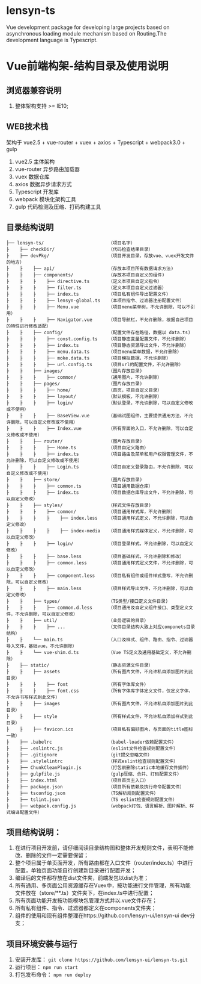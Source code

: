 
# lensyn-ts
Vue development package for developing large projects based on asynchronous loading module mechanism based on Routing.The development language is Typescript.

# Vue前端构架-结构目录及使用说明

## 浏览器兼容说明

1. 整体架构支持 >= IE10;

## WEB技术栈

架构于 vue2.5 + vue-router + vuex + axios + Typescript + webpack3.0 + gulp
1. vue2.5 主体架构
2. vue-router 异步路由加载器
3. vuex 数据仓库
4. axios 数据异步请求方式
5. Typescript 开发库
6. webpack 模块化架构工具
7. gulp 代码检测及压缩、打码构建工具


## 目录结构说明

```
├── lensyn-ts/                        （项目名字）
├    ├── checkDir/                    （代码检查结果目录）
├    ├── devPkg/                      （项目开发目录，存放vue、vuex开发文件的地方）
├    ├    ├── api/                    （存放本项目所有数据请求方法)
├    ├    ├── components/             （存放本项目自定义的组件)
├    ├    ├    ├── directive.ts       （定义本项目自定义指令）
├    ├    ├    ├── filter.ts          （定义本项目自定义过滤器）
├    ├    ├    ├── index.ts           （项目私有组件导出配置文件）
├    ├    ├    ├── lensyn-global.ts   （本项目指令、过滤器注册配置文件）
├    ├    ├    ├── Menu.vue           （项目menu菜单树，不允许删除，可以不引用）
├    ├    ├    ├── Navigator.vue      （项目导航栏，不允许删除，根据自己项目的特性进行修改适配）
├    ├    ├── config/                 （配置文件存在路径，数据以 data.ts)
├    ├    ├    ├── const.config.ts    （项目静态变量配置文件，不允许删除）
├    ├    ├    ├── index.ts           （项目静态资源导出文件，不允许删除）
├    ├    ├    ├── menu.data.ts       （项目menu菜单数据，不允许删除）
├    ├    ├    ├── moke.data.ts       （项目模拟数据，不允许删除）
├    ├    ├    ├── url.config.ts      （项目url的配置文件，不允许删除）
├    ├    ├── images/                 （图片存放目录)
├    ├    ├    ├── common/            （通用图片，不允许删除）
├    ├    ├── pages/                  （图片存放目录)
├    ├    ├    ├── home/              （首页，项目自定义目录）
├    ├    ├    ├── layout/            （默认模板，不允许删除）
├    ├    ├    ├── login/             （默认登录，不允许删除，可以自定义修改或不使用）
├    ├    ├    ├── BaseView.vue       （基础试图组件，主要提供通用方法，不允许删除，可以自定义修改或不使用）
├    ├    ├    ├── Index.vue          （所有界面的入口，不允许删除，可以自定义修改或不使用）
├    ├    ├── router/                 （图片存放目录)
├    ├    ├    ├── Home.ts            （项目自定义路由）
├    ├    ├    ├── index.ts           （项目路由及菜单和用户权限管理文件，不允许删除，可以自定义修改或不使用）
├    ├    ├    ├── Login.ts           （项目自定义登录路由，不允许删除，可以自定义修改或不使用）
├    ├    ├── store/                  （图片存放目录)
├    ├    ├    ├── common.ts          （项目通用数据仓库）
├    ├    ├    ├── index.ts           （项目数据仓库导出文件，不允许删除，可以自定义修改）
├    ├    ├── styles/                 （样式文件存放目录)
├    ├    ├    ├── common/            （项目通用样式库，不允许删除）
├    ├    ├    ├    ├── index.less    （项目通用样式定义，不允许删除，可以自定义修改）
├    ├    ├    ├    ├── index-media   （项目通用样式媒体定义，不允许删除，可以自定义修改）
├    ├    ├    ├── login/             （项目登录样式，不允许删除，可以自定义修改）
├    ├    ├    ├── base.less          （项目基础样式，不允许删除和修改）
├    ├    ├    ├── common.less        （项目通用样式定义文件，不允许删除，可以自定义修改）
├    ├    ├    ├── component.less     （项目私有组件或组件样式重写，不允许删除，可以自定义修改）
├    ├    ├    ├── main.less          （项目样式导出文件，不允许删除，可以自定义修改）
├    ├    ├── types/                  （TS类型/接口定义文件目录)
├    ├    ├    ├── common.d.less      （项目通用及自定义组件接口、类型定义文件，不允许删除，可以自定义修改）
├    ├    ├── util/                   （业务逻辑的目录）
├    ├    ├    ├── ...                （文件目录结构大致上对应componets目录结构）
├    ├    └── main.ts                 （入口及样式、组件、路由、指令、过滤器导入文件，基础vue，不允许删除）
├    ├    └── vue-shim.d.ts           （Vue TS定义及通用基础定义，不允许删除）
├    ├── static/                      （静态资源文件目录）
├    ├    ├── assets                  （所有图片文件，不允许私自添加图片到此目录）
├    ├    ├    ├── font               （所有字体库文件）
├    ├    ├    ├── font.css           （所有字体库字体定义文件，仅定义字体，不允许书写样式到此文件）
├    ├    ├── images                  （所有图片文件，不允许私自添加图片到此目录）
├    ├    ├── style                   （所有样式文件，不允许私自添加样式到此目录）
├    ├    ├── favicon.ico             （项目私有偏好图片，与页面的title图标一致）
├    ├── .babelrc                     （babel-loader依赖配置文件）
├    ├── .eslintrc.js                 （eslint文件检查规则配置文件）
├    ├── .gitignore                   （git提交忽略文件）
├    ├── .stylelintrc                 （样式eslint检查规则配置文件）
├    ├── ChunkCleanPlugin.js          （打包前删除static本地缓存文件插件）
├    ├── gulpfile.js                  （gulp压缩、合并、打码配置文件）
├    ├── index.html                   （项目首页主入口）
├    ├── package.json                 （项目所有依赖及执行命令配置文件）
├    ├── tsconfig.json                （TS解析规则配置文件）
├    ├── tslint.json                  （TS eslint检查规则配置文件）
├    ├── webpack.config.js            （webpack打包、语言解析、图片解析、样式编译配置文件）
```
## 项目结构说明：

1. 在进行项目开发前，请仔细阅读目录结构图和整体开发规则文件，表明不能修改、删除的文件一定需要保留；
2. 整个项目属于单页面开发，所有路由都在入口文件（router/index.ts）中进行配置，单独页面功能自行创建新目录进行配置开发；
3. 编译后的文件都存放在dist文件夹，前端发包以dist为准；
4. 所有通用、多页面公用资源缓存在Vuex中，按功能进行文件管理，所有功能文件放在（store/**.ts）文件夹下，在index.ts中进行配置；
5. 所有页面功能开发按功能模块包管理方式并以.vue文件存在；
6. 所有私有组件、指令、过滤器都定义在components文件夹；
7. 组件的使用和现有组件整理在https://github.com/lensyn-ui/lensyn-ui dev分支；

## 项目环境安装与运行
1. 安装开发库：
 `git clone https://github.com/lensyn-ui/lensyn-ts.git`
2. 运行项目：
 `npm run start`
3. 打包发布命令：
 `npm run deploy`
